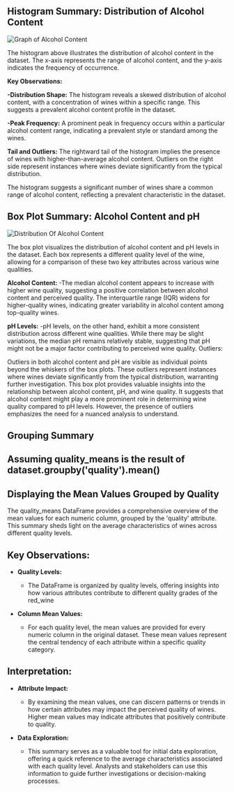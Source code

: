 ## Histogram Summary: Distribution of Alcohol Content  
![Graph of Alcohol Content](<graph 2.jpg>)

The histogram above illustrates the distribution of alcohol content in the dataset. The x-axis represents the range of alcohol content, and the y-axis indicates the frequency of occurrence.

**Key Observations:**

**-Distribution Shape:**
The histogram reveals a skewed distribution of alcohol content, with a concentration of wines within a specific range. This suggests a prevalent alcohol content profile in the dataset.

**-Peak Frequency:**
A prominent peak in frequency occurs within a particular alcohol content range, indicating a prevalent style or standard among the wines.

**Tail and Outliers:**
The rightward tail of the histogram implies the presence of wines with higher-than-average alcohol content. Outliers on the right side represent instances where wines deviate significantly from the typical distribution.

The histogram suggests a significant number of wines share a common range of alcohol content, reflecting a prevalent characteristic in the dataset.

## Box Plot Summary: Alcohol Content and pH

![Distribution Of Alcohol Content](<graph 1.jpg">) 

The box plot visualizes the distribution of alcohol content and pH levels in the dataset. Each box represents a different quality level of the wine, allowing for a comparison of these two key attributes across various wine qualities.

**Alcohol Content:**
-The median alcohol content appears to increase with higher wine quality, suggesting a positive correlation between alcohol content and perceived quality. The interquartile range (IQR) widens for higher-quality wines, indicating greater variability in alcohol content among top-quality wines.

**pH Levels:**
-pH levels, on the other hand, exhibit a more consistent distribution across different wine qualities. While there may be slight variations, the median pH remains relatively stable, suggesting that pH might not be a major factor contributing to perceived wine quality.
Outliers:

Outliers in both alcohol content and pH are visible as individual points beyond the whiskers of the box plots. These outliers represent instances where wines deviate significantly from the typical distribution, warranting further investigation.
This box plot provides valuable insights into the relationship between alcohol content, pH, and wine quality. It suggests that alcohol content might play a more prominent role in determining wine quality compared to pH levels. However, the presence of outliers emphasizes the need for a nuanced analysis to understand.

## Grouping Summary

## Assuming quality_means is the result of dataset.groupby('quality').mean()

## Displaying the Mean Values Grouped by Quality

The quality_means DataFrame provides a comprehensive overview of the mean values for each numeric column, grouped by the 'quality' attribute. This summary sheds light on the average characteristics of wines across different quality levels.

## Key Observations:

- **Quality Levels:**
  - The DataFrame is organized by quality levels, offering insights into how various attributes contribute to different quality grades of the red_wine

- **Column Mean Values:**
  - For each quality level, the mean values are provided for every numeric column in the original dataset. These mean values represent the central tendency of each attribute within a specific quality category.

## Interpretation:

- **Attribute Impact:**
  - By examining the mean values, one can discern patterns or trends in how certain attributes may impact the perceived quality of wines. Higher mean values may indicate attributes that positively contribute to quality.

- **Data Exploration:**
  - This summary serves as a valuable tool for initial data exploration, offering a quick reference to the average characteristics associated with each quality level. Analysts and stakeholders can use this information to guide further investigations or decision-making processes.
